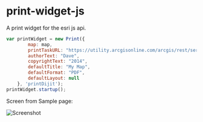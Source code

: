 print-widget-js
===============

A print widget for the esri js api.

```javascript
var printWidget = new Print({
        map: map,
        printTaskURL: "https://utility.arcgisonline.com/arcgis/rest/services/Utilities/PrintingTools/GPServer/Export%20Web%20Map%20Task",
        authorText: "Dave",
        copyrightText: "2014",
        defaultTitle: "My Map",
        defaultFormat: "PDF",
        defaultLayout: null
    }, 'printDijit');
printWidget.startup();
```

Screen from Sample page:

![Screenshot](https://raw.github.com/DavidSpriggs/print-widget-js/master/screenshot.PNG)